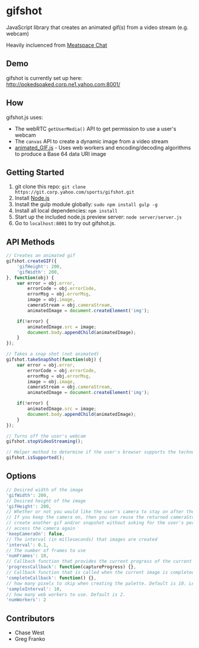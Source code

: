 gifshot
=======

JavaScript library that creates an animated gif(s) from a video stream (e.g. webcam)

Heavily incluenced from [Meatspace Chat](https://chat.meatspac.es/)

## Demo

gifshot is currently set up here: http://pokedsoaked.corp.ne1.yahoo.com:8001/

## How

gifshot.js uses: 

- The webRTC `getUserMedia()` API to get permission to use a user's webcam
- The `canvas` API to create a dynamic image from a video stream
- [animated_GIF.js](https://github.com/sole/Animated_GIF) - Uses web workers and encoding/decoding algorithms to produce a Base 64 data URI image

## Getting Started

1.  git clone this repo: `git clone https://git.corp.yahoo.com/sports/gifshot.git`
2.  Install [Node.js](http://nodejs.org/)
3.  Install the gulp module globally: `sudo npm install gulp -g`
4.  Install all local dependencies: `npm install`
5.  Start up the included node.js preview server: `node server/server.js`
6.  Go to `localhost:8001` to try out gifshot.js.

## API Methods

```javascript
// Creates an animated gif
gifshot.createGIF({
	'gifHeight': 200,
	'gifWidth': 200,
}, function(obj) {
	var error = obj.error,
		errorCode = obj.errorCode,
		errorMsg = obj.errorMsg,
		image = obj.image,
		cameraStream = obj.cameraStream,
		animatedImage = document.createElement('img');

	if(!error) {
		animatedImage.src = image;
		document.body.appendChild(animatedImage);
	}
});

// Takes a snap shot (not animated)
gifshot.takeSnapShot(function(obj) {
	var error = obj.error,
		errorCode = obj.errorCode,
		errorMsg = obj.errorMsg,
		image = obj.image,
		cameraStream = obj.cameraStream,
		animatedImage = document.createElement('img');

	if(!error) {
		animatedImage.src = image;
		document.body.appendChild(animatedImage);
	}
});

// Turns off the user's webcam
gifshot.stopVideoStreaming();

// Helper method to determine if the user's browser supports the technology to create animated gifs in JavaScript
gifshot.isSupported();
```


## Options

```javascript
// Desired width of the image
'gifWidth': 200,
// Desired height of the image
'gifHeight': 200,
// Whether or not you would like the user's camera to stay on after the gif is created
// If you keep the camera on, then you can reuse the returned cameraStream object to
// create another gif and/or snapshot without asking for the user's permission to
// access the camera again
'keepCameraOn': false,
// The interval (in milleseconds) that images are created
'interval': 0.1,
// The number of frames to use
'numFrames': 10,
// Callback function that provides the current progress of the current image
'progressCallback': function(captureProgress) {},
// Callback function that is called when the current image is completed
'completeCallback': function() {},
// how many pixels to skip when creating the palette. Default is 10. Less is better, but slower.
'sampleInterval': 10,
// how many web workers to use. Default is 2.
'numWorkers': 2
```

## Contributors

- Chase West
- Greg Franko
